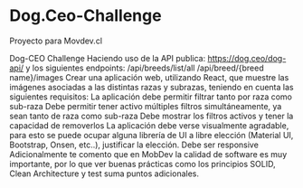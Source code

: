 # Dog.Ceo-Challenge
Proyecto para Movdev.cl

Dog-CEO Challenge
Haciendo uso de la API publica: https://dog.ceo/dog-api/ y los siguientes endpoints:
/api/breeds/list/all
/api/breed/{breed name}/images
Crear una aplicación web, utilizando React, que muestre las imágenes asociadas a las distintas razas y
subrazas, teniendo en cuenta las siguientes requisitos:
La aplicación debe permitir filtrar tanto por raza como sub-raza
Debe permitir tener activo múltiples filtros simultáneamente, ya sean tanto de raza como sub-raza
Debe mostrar los filtros activos y tener la capacidad de removerlos
La aplicación debe verse visualmente agradable, para esto se puede ocupar alguna librería de UI a libre
elección (Material UI, Bootstrap, Onsen, etc..), justificar la elección.
Debe ser responsive
Adicionalmente te comento que en MobDev la calidad de software es muy importante, por lo que ver buenas
prácticas como los principios SOLID, Clean Architecture y test suma puntos adicionales.
